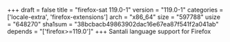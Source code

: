 +++
draft = false
title = "firefox-sat 119.0-1"
version = "119.0-1"
categories = ['locale-extra', 'firefox-extensions']
arch = "x86_64"
size = "597788"
usize = "648270"
sha1sum = "38bcbacb49863902dac16e67ea87f541f2a041ab"
depends = "['firefox>=119.0']"
+++
Santali language support for Firefox